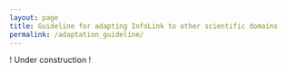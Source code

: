 ```yaml
---
layout: page
title: Guideline for adapting InfoLink to other scientific domains
permalink: /adaptation_guideline/
---
```


! Under construction !
